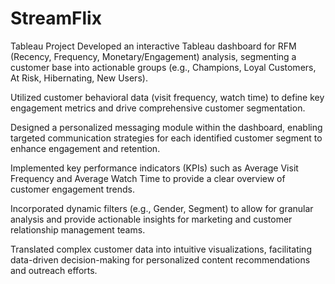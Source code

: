 # StreamFlix
Tableau Project
Developed an interactive Tableau dashboard for RFM (Recency, Frequency, Monetary/Engagement) analysis, segmenting a customer base into actionable groups (e.g., Champions, Loyal Customers, At Risk, Hibernating, New Users).

Utilized customer behavioral data (visit frequency, watch time) to define key engagement metrics and drive comprehensive customer segmentation.

Designed a personalized messaging module within the dashboard, enabling targeted communication strategies for each identified customer segment to enhance engagement and retention.

Implemented key performance indicators (KPIs) such as Average Visit Frequency and Average Watch Time to provide a clear overview of customer engagement trends.

Incorporated dynamic filters (e.g., Gender, Segment) to allow for granular analysis and provide actionable insights for marketing and customer relationship management teams.

Translated complex customer data into intuitive visualizations, facilitating data-driven decision-making for personalized content recommendations and outreach efforts.






